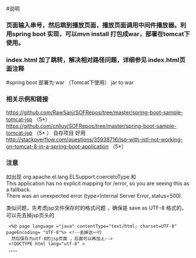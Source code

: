 #说明
### 页面输入串号，然后跳到播放页面，播放页面调用中间件播放器。利用spring boot 实现，可以mvn install 打包成war，部署在tomcat下使用。
### index.html 加了跳转，解决相对路径问题，详细参见 index.html页面注释

#spring boot 部署为 war （Tomcat下使用）
jar to  war <br>

### 相关示例和链接
https://github.com/RawSanj/SOFRepos/tree/master/spring-boot-sample-tomcat-jsp （5*） <br>
https://github.com/cnliuy/SOFRepos/tree/master/spring-boot-sample-tomcat-jsp （5* ） 自存项目   好用 <br>
http://stackoverflow.com/questions/35938716/jsp-with-jstl-not-working-on-tomcat-8-in-a-spring-boot-application   （5*）

### 注意
如出现 org.apache.el.lang.ELSupport.coercetoType 和 <br>
This application has no explicit mapping for /error, so you are seeing this as a fallback. <br>
There was an unexpected error (type=Internal Server Error, status=500). <br>

类似问题，先考虑jsp文件保存时的格式问题 ，确保是 save as UTF-8 格式的，可以先去掉jsp页头的 <br>

     <%@ page language ="java" contentType="text/html; charset=UTF-8"  pageEncoding= "UTF-8"%> <!--去掉这一行
      然后保存为utf-8的jsp页面 ，后面可以再加上-->
     <!DOCTYPE html lang="utf-8" >
     。。。。
<br>